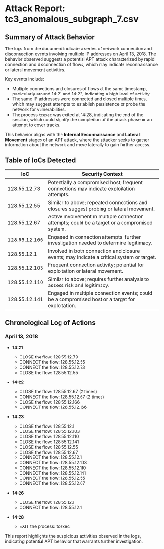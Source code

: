 # Attack Report: tc3_anomalous_subgraph_7.csv

## Summary of Attack Behavior

The logs from the document indicate a series of network connection and disconnection events involving multiple IP addresses on April 13, 2018. The behavior observed suggests a potential APT attack characterized by rapid connection and disconnection of flows, which may indicate reconnaissance or lateral movement activities. 

Key events include:
- Multiple connections and closures of flows at the same timestamp, particularly around 14:21 and 14:23, indicating a high level of activity.
- The same IP addresses were connected and closed multiple times, which may suggest attempts to establish persistence or probe the network for vulnerabilities.
- The process `tcexec` was exited at 14:28, indicating the end of the session, which could signify the completion of the attack phase or an attempt to cover tracks.

This behavior aligns with the **Internal Reconnaissance** and **Lateral Movement** stages of an APT attack, where the attacker seeks to gather information about the network and move laterally to gain further access.

## Table of IoCs Detected

| IoC               | Security Context                                                                                     |
|-------------------|-----------------------------------------------------------------------------------------------------|
| 128.55.12.73      | Potentially a compromised host; frequent connections may indicate exploitation attempts.            |
| 128.55.12.55      | Similar to above; repeated connections and closures suggest probing or lateral movement.            |
| 128.55.12.67      | Active involvement in multiple connection attempts; could be a target or a compromised system.     |
| 128.55.12.166     | Engaged in connection attempts; further investigation needed to determine legitimacy.               |
| 128.55.12.1       | Involved in both connection and closure events; may indicate a critical system or target.          |
| 128.55.12.103     | Frequent connection activity; potential for exploitation or lateral movement.                       |
| 128.55.12.110     | Similar to above; requires further analysis to assess risk and legitimacy.                          |
| 128.55.12.141     | Engaged in multiple connection events; could be a compromised host or a target for exploitation.   |

## Chronological Log of Actions

### April 13, 2018

- **14:21**
  - CLOSE the flow: 128.55.12.73
  - CONNECT the flow: 128.55.12.55
  - CONNECT the flow: 128.55.12.73
  - CLOSE the flow: 128.55.12.55

- **14:22**
  - CLOSE the flow: 128.55.12.67 (2 times)
  - CONNECT the flow: 128.55.12.67 (2 times)
  - CLOSE the flow: 128.55.12.166
  - CONNECT the flow: 128.55.12.166

- **14:23**
  - CLOSE the flow: 128.55.12.1
  - CLOSE the flow: 128.55.12.103
  - CLOSE the flow: 128.55.12.110
  - CLOSE the flow: 128.55.12.141
  - CLOSE the flow: 128.55.12.55
  - CLOSE the flow: 128.55.12.67
  - CONNECT the flow: 128.55.12.1
  - CONNECT the flow: 128.55.12.103
  - CONNECT the flow: 128.55.12.110
  - CONNECT the flow: 128.55.12.141
  - CONNECT the flow: 128.55.12.55
  - CONNECT the flow: 128.55.12.67

- **14:26**
  - CLOSE the flow: 128.55.12.1
  - CONNECT the flow: 128.55.12.1

- **14:28**
  - EXIT the process: tcexec

This report highlights the suspicious activities observed in the logs, indicating potential APT behavior that warrants further investigation.